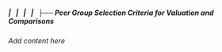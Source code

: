 ##### |   |   |   |   ├── Peer Group Selection Criteria for Valuation and Comparisons

*Add content here*